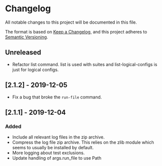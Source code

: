 # Changelog
All notable changes to this project will be documented in this file.

The format is based on [Keep a Changelog](https://keepachangelog.com/en/1.0.0/),
and this project adheres to [Semantic Versioning](https://semver.org/spec/v2.0.0.html).

## Unreleased
- Refactor list command. list is used with suites and list-logical-configs is just for logical configs.

## [2.1.2] - 2019-12-05
- Fix a bug that broke the `run-file` command.

## [2.1.1] - 2019-12-04
### Added
- Include all relevant log files in the zip archive.
- Compress the log file zip archive. This relies on the zlib module which seems to usually be installed by default.
- More logging about test exclusions.
- Update handling of args.run_file to use Path
